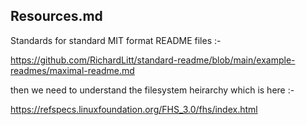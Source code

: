 ## Resources.md

Standards for standard MIT format README files :-

https://github.com/RichardLitt/standard-readme/blob/main/example-readmes/maximal-readme.md

then we need to understand the filesystem heirarchy which is here :-

https://refspecs.linuxfoundation.org/FHS_3.0/fhs/index.html


